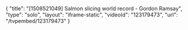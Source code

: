{
    "title": "[1508521049] Salmon slicing world record - Gordon Ramsay",
    "type": "solo",
    "layout": "iframe-static",
    "videoId": "123179473",
    "url": "\/tvpembed\/123179473"
}
